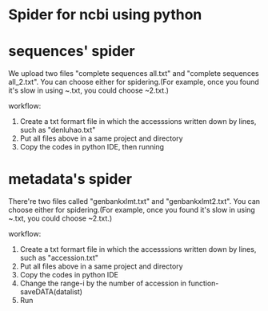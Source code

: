 # Spider for ncbi using python

# sequences' spider
We upload two files "complete sequences all.txt" and "complete sequences all_2.txt". You can choose either for spidering.(For example, once you found it's slow in using ~.txt, you could choose ~2.txt.)

workflow:
1. Create a txt formart file in which the accesssions written down by lines, such as "denluhao.txt"
2. Put all files above in a same project and directory
3. Copy the codes in python IDE, then running

# metadata's spider
There're two files called "genbankxlmt.txt" and "genbankxlmt2.txt". You can choose either for spidering.(For example, once you found it's slow in using ~.txt, you could choose ~2.txt.)

workflow:
1. Create a txt formart file in which the accesssions written down by lines, such as "accession.txt"
2. Put all files above in a same project and directory
3. Copy the codes in python IDE
4. Change the range-i by the number of accession in function-saveDATA(datalist)
5. Run
